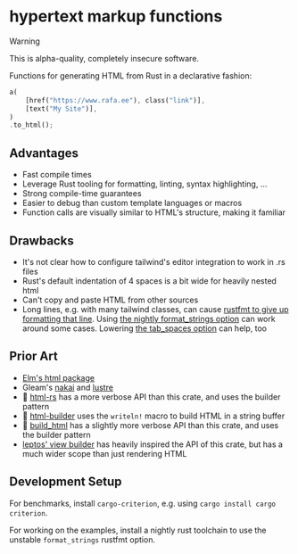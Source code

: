# hypertext markup functions

> [!WARNING]
This is alpha-quality, completely insecure software.

Functions for generating HTML from Rust in a declarative fashion:

```rust
a(
    [href("https://www.rafa.ee"), class("link")],
    [text("My Site")],
)
.to_html();
```

## Advantages

- Fast compile times
- Leverage Rust tooling for formatting, linting, syntax highlighting, ...
- Strong compile-time guarantees
- Easier to debug than custom template languages or macros
- Function calls are visually similar to HTML's structure, making it familiar

## Drawbacks

- It's not clear how to configure tailwind's editor integration to work in .rs files
- Rust's default indentation of 4 spaces is a bit wide for heavily nested html
- Can't copy and paste HTML from other sources
- Long lines, e.g. with many tailwind classes, can cause [rustfmt to give up formatting that line](https://github.com/rust-lang/rustfmt/issues/3863). Using [the nightly format_strings option](https://rust-lang.github.io/rustfmt/?version=v1.6.0&search=#format_strings) can work around some cases. Lowering [the tab_spaces option](https://rust-lang.github.io/rustfmt/?version=v1.6.0&search=#tab_spaces) can help, too

## Prior Art

- [Elm's html package](https://github.com/elm/html)
- Gleam's [nakai](https://github.com/nakaixo/nakai) and [lustre](https://github.com/lustre-labs/lustre)
- 🦀 [html-rs](https://github.com/ancos2505/html-rs) has a more verbose API than this crate, and uses the builder pattern
- 🦀 [html-builder](https://github.com/asayers/html-builder) uses the `writeln!` macro to build HTML in a string buffer
- 🦀 [build_html](https://github.com/skubalj/build_html) has a slightly more verbose API than this crate, and uses the builder pattern
- [leptos' view builder](https://book.leptos.dev/view/builder.html#no-macros-the-view-builder-syntax) has heavily inspired the API of this crate, but has a much wider scope than just rendering HTML

## Development Setup

For benchmarks, install `cargo-criterion`, e.g. using `cargo install cargo criterion`.

For working on the examples, install a nightly rust toolchain to use the unstable `format_strings` rustfmt option.
